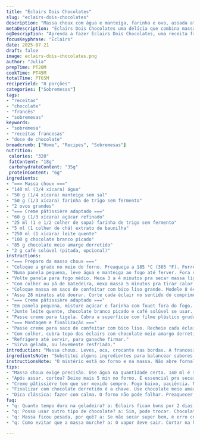 ```yaml
---
title: "Éclairs Dois Chocolates"
slug: "eclairs-dois-chocolates"
description: "Massa choux com água e manteiga, farinha e ovo, assada até dourar. Recheio tipo creme de confeiteiro com açúcar, farinha, baunilha, leite quente, chocolate branco e substituto do chocolate amargo por chocolate meio amargo para sabor mais suave. Finaliza com chocolate ao leite derretido no topo. Tempo total de preparo e cozimento 1h05m. Serve 8 porções. Receita francesa adaptada para toque brasileiro com pitada de café instantâneo no creme para contraste."
metaDescription: "Éclairs Dois Chocolates uma delícia que combina massa choux leve com recheio cremoso de chocolate, perfeito para aquela sobremesa especial."
ogDescription: "Aprenda a fazer Éclairs Dois Chocolates, uma receita francesa com um toque brasileiro, ideal para qualquer ocasião."
focusKeyphrase: "Éclairs"
date: 2025-07-21
draft: false
image: eclairs-dois-chocolates.png
author: "Julia"
prepTime: PT20M
cookTime: PT45M
totalTime: PT65M
recipeYield: "8 porções"
categories: ["Sobremesas"]
tags:
- "receitas"
- "chocolate"
- "francês"
- "sobremesas"
keywords:
- "sobremesa"
- "receitas francesas"
- "doce de chocolate"
breadcrumb: ["Home", "Recipes", "Sobremesas"]
nutrition: 
 calories: "320"
 fatContent: "18g"
 carbohydrateContent: "35g"
 proteinContent: "6g"
ingredients:
- "=== Massa choux ==="
- "140 ml (3/4 xícara) água"
- "50 g (1/4 xícara) manteiga sem sal"
- "50 g (1/3 xícara) farinha de trigo sem fermento"
- "2 ovos grandes"
- "=== Creme pâtissière adaptado ==="
- "60 g (1/3 xícara) açúcar refinado"
- "25 ml (1 e 1/2 colher de sopa) farinha de trigo sem fermento"
- "5 ml (1 colher de chá) extrato de baunilha"
- "250 ml (1 xícara) leite quente"
- "100 g chocolate branco picado"
- "85 g chocolate meio amargo derretido"
- "2 g café solúvel (pitada, opcional)"
instructions:
- "=== Preparo da massa choux ==="
- "Coloque a grade no meio do forno. Preaqueça a 185 °C (365 °F). Forre uma assadeira com papel manteiga."
- "Numa panela pequena, leve água e manteiga ao fogo até ferver. Fora do fogo, junte toda farinha de uma vez. Misture rápido com colher de pau até formar uma bola que desgrude das laterais."
- "Volte panela para fogo médio. Mexa 3 a 4 minutos pra secar massa ligeiramente. Transfira para tigela ou batedeira."
- "Com colher ou pá de batedeira, mexa massa 5 minutos pra tirar calor e umidade. Acrescente ovos, um por vez, mexendo bem cada vez, até massa ficar lisa e uniforme."
- "Coloque massa em saco de confeitar com bico liso grande. Modele 8 éclairs com cerca de 8 cm, mantendo distância entre eles na assadeira."
- "Asse 28 minutos até dourar. Corte cada éclair no sentido do comprimento para liberar vapor. Volte ao forno por mais 3 a 5 minutos pra secar por dentro. Deixe esfriar."
- "=== Creme pâtissière adaptado ==="
- "Em panela pequena, misture açúcar e farinha com fouet fora do fogo. Incorpore ovo e baunilha até homogeneizar."
- "Junte leite quente, chocolate branco picado e café solúvel se usar. Leve fogo baixo mexendo sempre, raspando fundo e lados, até engrossar."
- "Passe creme para tigela. Cubra a superfície com filme plástico grudado para evitar pelar. Deixe esfriar e refrigere até firmear."
- "=== Montagem e finalização ==="
- "Passe creme para saco de confeitar com bico liso. Recheie cada éclair com cuidado."
- "Com colher, cubra topo dos éclairs com chocolate meio amargo derretido."
- "Refrigere até servir, para ganache firmar."
- "Sirva gelado, ou levemente resfriado."
introduction: "Massa choux. Leves, oca, crocante nas bordas. A francesinha dos doces. Ninguém manda bem sem uma massa decente. Essa recebe a manteiga, água quente, farinha batida pra não empelotar. Ovo para dar liga e estrutura. Assa crescendo na temperatura, dourando, secando sem perder leveza interior. Agora, o recheio. Creme pâtissière básico não bate essa versão brasileira, onde o chocolate branco faz a festa. Ajustei açúcar e farinha para dar equilíbrio. Sempre levo o leite fervido com café solúvel. Fica sutil, “brigadeiro” de barzinho doce mas não enjoativo. Cobertura? Chocolates meio amargo pro amargor e ao leite para acentuar. Finaliza brilho, sabor e contrastes que faltavam na receita tradicional. É uma brincadeira entre o clássico francês e o tempero do Brasil, começando com uma base simples e elevando a experiência aos poucos. O tempo é segredo: nem muito nem pouco pra não sofrer na textura, no recheio, nem na crocância. O segredo: forno firme, timer na mão e paciência."
ingredientsNote: "Substituí alguns ingredientes para balancear sabores e facilitar no Brasil. Água reduzida para 140 ml para ter uma massa menos úmida e mais estável. Farinha da massa diminui para 50g garantindo que não fique pesada. Troquei chocolate meio amargo no lugar do amargo puro para agradar paladares menos intensos, sempre presentes por aqui. Acrescentei café solúvel no creme pâtissière para dar uma profundidade discreta, vai no fundo do sabor, quase imperceptível. O açúcar e a farinha do creme ligeiramente ajustados para garantir textura firme sem que fique doce demais. Use ovos grandes para consistência e flexibilidade. Tudo pensado para garantir uma receita que agrade tanto quem está começando quanto quem já tem experiência."
instructionsNote: "O mistério está no forno e na massa. Não abre fornalha, nem usa ventilação alta. Forno controlado, média de 185 °C. Massa tem que secar depois de pronta, por isso o tempo extra depois de fazer um corte nos éclairs: deixa o vapor sair. Isso evita massa murcha, pesada. Recheio deve ir ao fogo até encorpar demais, mexa sempre e com carinho, para não grudar nem queimar. A cobertura de chocolate meio amargo no topo é depois do recheio, espera o tempo de geladeira para ele firmar. Use saco de confeitar com bico liso para um preenchimento uniforme e evitar ar dentro da massa. Refrigerar depois de finalizado é obrigatório para textura e sabor se mesclarem melhor. Se quiser dar um toque, pode trocar o leite comum por leite de coco para aroma diferente. Entre tudo que poderia errar, ficar com massa mole ou creme ralo são os frequentes. Atenção nos tempos do forno e calor do creme. Controle faz a diferença."
tips:
- "Massa choux exige precisão. Use água na quantidade certa. 140 ml é suficiente pra deixar firme. Mistura rápida na panela, tudo de uma vez. Mistura não pode empelotar. É importante usar colher de pau. Ferramenta ajuda a trabalhar bem a massa."
- "Após assar, cortou? Deixe mais 5 min no forno. É essencial pra secar. Evita que o vapor deixe a massa pesada. Não abra o forno enquanto isso. Temperatura constante, fundamental. Controle do tempo, essencial."
- "Creme pâtissière tem que ser mexido sempre. Fogo baixo, paciência. Não deixar grudar. Primeira mistura, açúcar e farinha. Depois, leite quente. Chocolate branco traz leveza. Um toque de café solúvel? Sutil e diferente."
- "Finalizar com chocolate derretido é a chave. Use chocolate meio amargo e ao leite. Brilham na camada superior. Cobertura crocante combina com o recheio cremoso. Mas, deixar gelar é crucial. Isso sela o sabor."
- "Dica clássica: fazer com calma. O forno não pode falhar. Preaquecer a 185 °C é o ideal. E não esqueça do timer. Cada segundo conta. Refrigeração não é opcional, ajuda na textura e mescla os sabores."
faq:
- "q: Quanto tempo dura na geladeira? a: Éclairs ficam bons por 2 dias, mas murcham rapidamente. Armazenar em pote com tampa. Espere esfriar antes. Para não amolecer."
- "q: Posso usar outro tipo de chocolate? a: Sim, pode trocar. Chocolate branco total ou ao leite. Amargo deixa mais forte, mas é uma questão de gosto. Testar ajuda a definir."
- "q: Massa ficou pesada, por quê? a: Se não secar super bem, é erro comum. Fogo médio é importante. Depois de assar, deixar no forno ajuda. Também não pode abrir a porta."
- "q: Como evitar que a massa murche? a: O vapor deve sair. Cortar na hora certa e secar 5 min é necessário. Não abrir forno antes do tempo. Controle na temperatura é o segredo."

---
```

